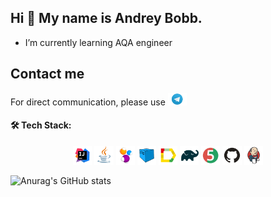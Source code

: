 ## Hi 👋 My name is Andrey Bobb.

- I’m currently learning AQA engineer


## Contact me
For direct communication, please use [<img width="6%" title="Telegram" src="images/Telegram.png">](https://t.me/AndreyBobb)



#### 🛠️ Tech Stack:
<p align="center">
<code><img width="6%" title="IntelliJ IDEA" src="images/IntellijIDEA.svg"></code>
<code><img width="6%" title="Java" src="images/Java.svg"></code>
<code><img width="6%" title="Selenide" src="images/Selenide.svg"></code>
<code><img width="6%" title="Selenoid" src="images/Selenoid.svg"></code>
<code><img width="6%" title="Allure TestOps" src="images/AllureReport.svg"></code>
<code><img width="6%" title="Gradle" src="images/Gradle.svg"></code>
<code><img width="6%" title="JUnit5" src="images/JUnit5.svg"></code>
<code><img width="6%" title="GitHub" src="images/GitHub.svg"></code>
<code><img width="6%" title="Jenkins" src="images/Jenkins.svg"></code>
</p>


![Anurag's GitHub stats](https://github-readme-stats.vercel.app/api?username=AndreyBobb&show_icons=true&theme=dark)
